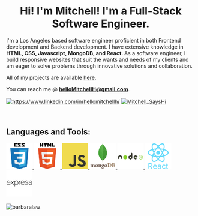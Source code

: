<h1 align="center">Hi! I'm Mitchell! I'm a Full-Stack Software Engineer.</h1>
I'm a Los Angeles based software engineer proficient in both Frontend development and Backend development. I have extensive knowledge in <strong> HTML, CSS, Javascript, MongoDB, and React. </strong> As a software engineer, I build responsive websites that suit the wants and needs of my clients and am eager to solve problems through innovative solutions and collaboration.

</br>

All of my projects are available [here](https://mitchellh.netlify.app/).

You can reach me @ **helloMitchellH@gmail.com**.

<p align="left">
  <a href="https://www.linkedin.com/in/hellomitchellh/" target="blank"><img align="center" src="https://cdn.jsdelivr.net/npm/simple-icons@3.0.1/icons/linkedin.svg" alt="https://www.linkedin.com/in/hellomitchellh/" height="30" width="40" /></a>
  <a href="https://twitter.com/Mitchell_SaysHi" target="blank"><img align="center" src="https://cdn.jsdelivr.net/npm/simple-icons@3.0.1/icons/twitter.svg" alt="Mitchell_SaysHi" height="30" width="40" /></a>
</p>

</br>

## Languages and Tools:
<p align="left"> <a href="https://www.w3schools.com/css/" target="_blank"> <img src="https://raw.githubusercontent.com/devicons/devicon/master/icons/css3/css3-original-wordmark.svg" alt="css3" width="70" height="70"/> </a> <a href="https://www.w3.org/html/" target="_blank"> <img src="https://raw.githubusercontent.com/devicons/devicon/master/icons/html5/html5-original-wordmark.svg" alt="html5" width="70" height="70"/> </a> <a href="https://developer.mozilla.org/en-US/docs/Web/JavaScript" target="_blank"> <img src="https://raw.githubusercontent.com/devicons/devicon/master/icons/javascript/javascript-original.svg" alt="javascript" width="70" height="70"/> </a> <a href="https://www.mongodb.com/" target="_blank"> <img src="https://raw.githubusercontent.com/devicons/devicon/master/icons/mongodb/mongodb-original-wordmark.svg" alt="mongodb" width="70" height="70"/> </a> <a href="https://nodejs.org" target="_blank"> <img src="https://raw.githubusercontent.com/devicons/devicon/master/icons/nodejs/nodejs-original-wordmark.svg" alt="nodejs" width="70" height="70"/> </a> <a href="https://reactjs.org/" target="_blank"> <img src="https://raw.githubusercontent.com/devicons/devicon/master/icons/react/react-original-wordmark.svg" alt="react" width="70" height="70"/> </a> <a href="https://expressjs.com" target="_blank"> <img src="https://raw.githubusercontent.com/devicons/devicon/master/icons/express/express-original-wordmark.svg" alt="express" width="70" height="70"/> </a> </p>


<p><img align="center" src="https://github-readme-streak-stats.herokuapp.com/?user=hellomitchellh&theme=vue-dark" alt="barbaralaw" /></p>
